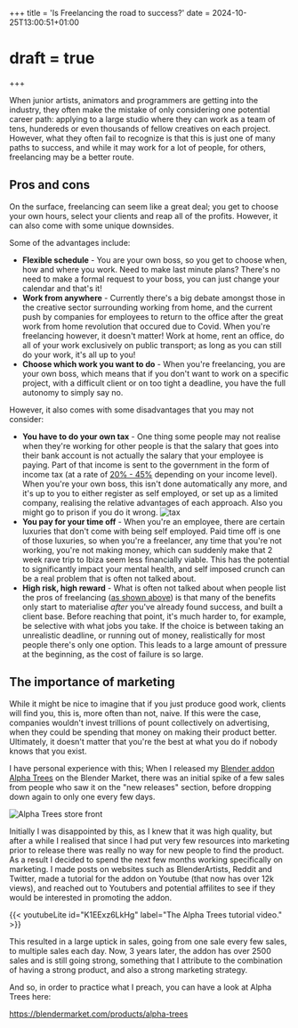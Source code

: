 +++
title = 'Is Freelancing the road to success?'
date = 2024-10-25T13:00:51+01:00
# draft = true
+++

When junior artists, animators and programmers are getting into the industry, they often make the mistake of only considering one potential career path: applying to a large studio where they can work as a team of tens, hundereds or even thousands of fellow creatives on each project. However, what they often fail to recognize is that this is just one of many paths to success, and while it may work for a lot of people, for others, freelancing may be a better route.

## Pros and cons

On the surface, freelancing can seem like a great deal; you get to choose your own hours, select your clients and reap all of the profits. However, it can also come with some unique downsides.

Some of the advantages include:

* **Flexible schedule** - You are your own boss, so you get to choose when, how and where you work. Need to make last minute plans? There's no need to make a formal request to your boss, you can just change your calendar and that's it!
* **Work from anywhere** - Currently there's a big debate amongst those in the creative sector surrounding working from home, and the current push by companies for employees to return to the office after the great work from home revolution that occured due to Covid. When you're freelancing however, it doesn't matter! Work at home, rent an office, do all of your work exclusively on public transport; as long as you can still do your work, it's all up to you!
* **Choose which work you want to do** - When you're freelancing, you are your own boss, which means that if you don't want to work on a specific project, with a difficult client or on too tight a deadline, you have the full autonomy to simply say no.

However, it also comes with some disadvantages that you may not consider:

* **You have to do your own tax** - One thing some people may not realise when they're working for other people is that the salary that goes into their bank account is not actually the salary that your employee is paying. Part of that income is sent to the government in the form of income tax (at a rate of [20% - 45%](https://www.gov.uk/income-tax-rates) depending on your income level). When you're your own boss, this isn't done automatically any more, and it's up to you to either register as self employed, or set up as a limited company, realising the relative advantages of each approach. Also you might go to prison if you do it wrong.
![tax](tax.jpg)
* **You pay for your time off** - When you're an employee, there are certain luxuries that don't come with being self employed. Paid time off is one of those luxuries, so when you're a freelancer, any time that you're not working, you're not making money, which can suddenly make that 2 week rave trip to Ibiza seem less financially viable. This has the potential to significantly impact your mental health, and self imposed crunch can be a real problem that is often not talked about.
* **High risk, high reward** - What is often not talked about when people list the pros of freelancing ([as shown above](#pros-and-cons)) is that many of the benefits only start to materialise *after* you've already found success, and built a client base. Before reaching that point, it's much harder to, for example, be selective with what jobs you take. If the choice is between taking an unrealistic deadline, or running out of money, realistically for most people there's only one option. This leads to a large amount of pressure at the beginning, as the cost of failure is so large.


## The importance of marketing

While it might be nice to imagine that if you just produce good work, clients will find you, this is, more often than not, naive. If this were the case, companies wouldn't invest trillions of pount collectively on advertising, when they could be spending that money on making their product better. Ultimately, it doesn't matter that you're the best at what you do if nobody knows that you exist.

I have personal experience with this; When I released my [Blender addon Alpha Trees](https://blendermarket.com/products/alpha-trees) on the Blender Market, there was an initial spike of a few sales from people who saw it on the "new releases" section, before dropping down again to only one every few days.

![Alpha Trees store front](alpha_trees.jpg)

Initially I was disappointed by this, as I knew that it was high quality, but after a while I realised that since I had put very few resources into marketing prior to release there was really no way for new people to find the product. As a result I decided to spend the next few months working specifically on marketing. I made posts on websites such as BlenderArtists, Reddit and Twitter, made a tutorial for the addon on Youtube (that now has over 12k views), and reached out to Youtubers and potential affilites to see if they would be interested in promoting the addon.

{{< youtubeLite id="K1EExz6LkHg" label="The Alpha Trees tutorial video." >}}

This resulted in a large uptick in sales, going from one sale every few sales, to multiple sales each day. Now, 3 years later, the addon has over 2500 sales and is still going strong, something that I attribute to the combination of having a strong product, and also a strong marketing strategy.

And so, in order to practice what I preach, you can have a look at Alpha Trees here:

https://blendermarket.com/products/alpha-trees